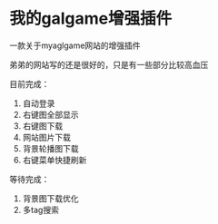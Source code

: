 # 我的galgame增强插件
一款关于myaglgame网站的增强插件

弟弟的网站写的还是很好的，只是有一些部分比较高血压

目前完成：
  1. 自动登录
  2. 右键图全部显示
  3. 右键图下载
  4. 网站图片下载
  5. 背景轮播图下载
  6. 右键菜单快捷刷新

等待完成：
  1. 背景图下载优化
  2. 多tag搜索
